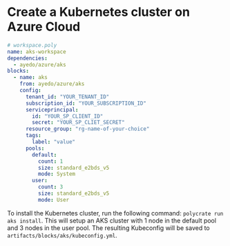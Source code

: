 # Create a Kubernetes cluster on Azure Cloud

```yaml
# workspace.poly
name: aks-workspace
dependencies:
  - ayedo/azure/aks
blocks:
  - name: aks
    from: ayedo/azure/aks
    config:
      tenant_id: "YOUR_TENANT_ID"
      subscription_id: "YOUR_SUBSCRIPTION_ID"
      serviceprincipal:
        id: "YOUR_SP_CLIENT_ID"
        secret: "YOUR_SP_CLIET_SECRET"
      resource_group: "rg-name-of-your-choice"
      tags:
        label: "value"
      pools:
        default:
          count: 1
          size: standard_e2bds_v5
          mode: System
        user:
          count: 3
          size: standard_e2bds_v5
          mode: User
```

To install the Kubernetes cluster, run the following command: `polycrate run aks install`. This will setup an AKS cluster with 1 node in the default pool and 3 nodes in the user pool. The resulting Kubeconfig will be saved to `artifacts/blocks/aks/kubeconfig.yml`.